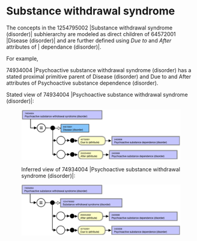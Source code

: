 # Substance withdrawal syndrome

The concepts in the 1254795002 |Substance withdrawal syndrome (disorder)| subhierarchy are modeled as direct children of 64572001 |Disease (disorder)| and are further defined using _Due to_ and _After_ attributes of |<Substance> dependance (disorder)|. 

For example,

74934004 |Psychoactive substance withdrawal syndrome (disorder) has a stated proximal primitive parent of Disease (disorder) and Due to and After attributes of Psychoactive substance dependence (disorder).

  

Stated view of 74934004 |Psychoactive substance withdrawal syndrome (disorder)|:

<figure><img src="images/179930945.png" alt="" title=""><figcaption><p>Inferred view of 74934004 |Psychoactive substance withdrawal syndrome (disorder)|:</p></figcaption></figure>

  

<figure><img src="images/179930944.png" alt="" title=""></figure>

  


